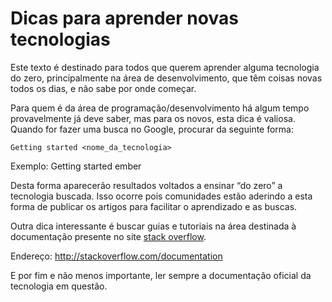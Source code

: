 # Dicas para aprender novas tecnologias

Este texto é destinado para todos que querem aprender alguma tecnologia do zero, principalmente na área de desenvolvimento, que têm coisas novas todos os dias, e não sabe por onde começar.

Para quem é da área de programação/desenvolvimento há algum tempo provavelmente já deve saber, mas para os novos, esta dica é valiosa. Quando for fazer uma busca no Google, procurar da seguinte forma:
```
Getting started <nome_da_tecnologia>
```
Exemplo: Getting started ember

Desta forma aparecerão resultados voltados a ensinar “do zero” a tecnologia buscada. Isso ocorre pois comunidades estão aderindo a esta forma de publicar os artigos para facilitar o aprendizado e as buscas.

Outra dica interessante é buscar guias e tutoriais na área destinada à documentação presente no site [stack overflow](http://stackoverflow.com/).

Endereço: http://stackoverflow.com/documentation

E por fim e não menos importante, ler sempre a documentação oficial da tecnologia em questão.
